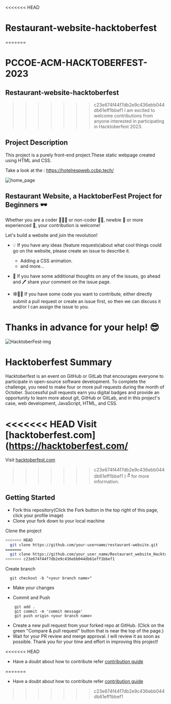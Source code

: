 <<<<<<< HEAD
# Restaurant-website-hacktoberfest
=======
# PCCOE-ACM-HACKTOBERFEST-2023
## Restaurant-website-hacktoberfest
>>>>>>> c23e674f44f7db2e9c436ebb044db61eff1bbef1
I am excited to welcome contributions from anyone interested in participating in Hacktoberfest 2023.

## Project Description

This project is a purely front-end project.These static webpage created using HTML and CSS.

Take a look at the :  https://hotelrespweb.ccbp.tech/


![home_page](https://res.cloudinary.com/dbrenasbt/image/upload/v1697315926/home_page_qm2rdi.png)

## Restaurant Website, a HacktoberFest Project for Beginners 🕶️
Whether you are a coder 👨🏾‍💻 or non-coder 👩‍🎨, newbie 👶 or more experienced 👴, your contribution is welcome!

Let's build a website and join the revolution! 
- 💡 If you have any ideas (feature requests)about what cool things could go on the website, please create an issue to describe it.
  - Adding a CSS animation.
  - and more...

- 📢 If you have some additional thoughts on any of the issues, go ahead and 🖊 share your comment on the issue page.

- 🕸🧑‍💻 If you have some code you want to contribute, either directly submit a pull request or create an issue first, so then we can discuss it and/or I can assign the issue to you.

# Thanks in advance for your help! 😎 
![HacktoberFest-img](https://imgs.search.brave.com/vBEPaEUeN06tzvPdpGjoCeabCuZdaf4eMq7VftbKttE/rs:fit:860:0:0/g:ce/aHR0cHM6Ly9kb2lt/YWdlcy5ueWMzLmNk/bi5kaWdpdGFsb2Nl/YW5zcGFjZXMuY29t/LzAwMkJsb2cvMTEw/MHg2NDAlMjBIYWNr/dG9iZXIlMjBmZXN0/JTIwaGVhZGVyLnBu/Zw)

# Hacktoberfest Summary
Hacktoberfest is an event on GitHub or GitLab that encourages everyone to participate in open-source software development. To complete the challenge, you need to make four or more pull requests during the month of October. Successful pull requests earn you digital badges and provide an opportunity to learn more about git, GitHub or GitLab, and in this project's case, web development, JavaScript, HTML, and CSS.



<<<<<<< HEAD
Visit [hacktoberfest.com](https://hacktoberfest.com/
=======
Visit [hacktoberfest.com](https://hacktoberfest.com/)
>>>>>>> c23e674f44f7db2e9c436ebb044db61eff1bbef1
) <sup>[↗](https://github.com)</sup> for more information.


## Getting Started
- Fork this repository(Click the Fork button in the top right of this page, click your profile image)
- Clone your fork down to your local machine





Clone the project

```bash
<<<<<<< HEAD
  git clone https://github.com/your-username/restaurant-website.git
=======
  git clone https://github.com/your_user_name/Restaurant_website_HacktoberFest.git
>>>>>>> c23e674f44f7db2e9c436ebb044db61eff1bbef1
```

Create branch
```
  git checkout -b "<your branch name>"
```

- Make your changes

- Commit and Push

```
    git add .
    git commit -m 'commit message'
    git push origin <your branch name>
```
- Create a new pull request from your forked repo at GitHub. (Click on the green "Compare & pull request" button that is near the top of the page.)
- Wait for your PR review and merge approval. I will review it as soon as possible. Thank you for your time and effort in improving this project!

<<<<<<< HEAD
- Have a doubt about how to contribute refer [contribution guide](https://github.com/HrutvikKhatkar/Restaurant_website_HacktoberFest/blob/main/CONTRIBUTING.md)




=======

- Have a doubt about how to contribute refer [contribution guide](https://github.com/HrutvikKhatkar/Restaurant_website_HacktoberFest/blob/main/CONTRIBUTING.md)

>>>>>>> c23e674f44f7db2e9c436ebb044db61eff1bbef1
